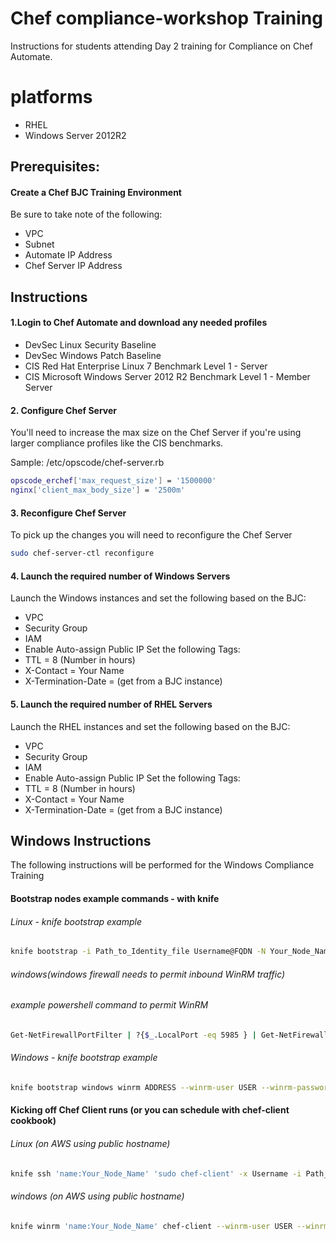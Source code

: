 # Chef compliance-workshop Training

Instructions for students attending Day 2 training for Compliance on Chef Automate.

# platforms
 * RHEL
 * Windows Server 2012R2

## Prerequisites:
#### Create a Chef BJC Training Environment
Be sure to take note of the following:
 * VPC
 * Subnet
 * Automate IP Address
 * Chef Server IP Address

## Instructions
#### 1.Login to Chef Automate and download any needed profiles
 * DevSec Linux Security Baseline
 * DevSec Windows Patch Baseline
 * CIS Red Hat Enterprise Linux 7 Benchmark Level 1 - Server
 * CIS Microsoft Windows Server 2012 R2 Benchmark Level 1 - Member Server

#### 2. Configure Chef Server
You'll need to increase the max size on the Chef Server if you're using larger compliance profiles like the CIS benchmarks.

Sample: /etc/opscode/chef-server.rb

```bash
opscode_erchef['max_request_size'] = '1500000'
nginx['client_max_body_size'] = '2500m'
```

#### 3. Reconfigure Chef Server
To pick up the changes you will need to reconfigure the Chef Server

```bash
sudo chef-server-ctl reconfigure
```

#### 4. Launch the required number of Windows Servers
Launch the Windows instances and set the following based on the BJC:
 * VPC
 * Security Group
 * IAM
 * Enable Auto-assign Public IP
Set the following Tags:
 * TTL = 8 (Number in hours)
 * X-Contact = Your Name
 * X-Termination-Date = (get from a BJC instance)

#### 5. Launch the required number of RHEL Servers
Launch the RHEL instances and set the following based on the BJC:
 * VPC
 * Security Group
 * IAM
 * Enable Auto-assign Public IP
Set the following Tags:
 * TTL = 8 (Number in hours)
 * X-Contact = Your Name
 * X-Termination-Date = (get from a BJC instance)

## Windows Instructions
The following instructions will be performed for the Windows Compliance Training

#### Bootstrap nodes example commands - with knife
###### Linux - knife bootstrap example
```bash
knife bootstrap -i Path_to_Identity_file Username@FQDN -N Your_Node_Name --sudo -run-list 'recipe[Your_Cookbook_Name]'
```
###### windows(windows firewall needs to permit inbound WinRM traffic)
###### example powershell command to permit WinRM
```bash
Get-NetFirewallPortFilter | ?{$_.LocalPort -eq 5985 } | Get-NetFirewallRule | ?{ $_.Direction -eq "Inbound" -and $_.Profile -eq "Public" -and $_.Action -eq "Allow"} | Set-NetFirewallRule -RemoteAddress "Any"
```
###### Windows - knife bootstrap example
```bash
knife bootstrap windows winrm ADDRESS --winrm-user USER --winrm-password 'PASSWORD' --node-name Your_Node_Name --run-list 'recipe[Your_Cookbook_Name]'
```
#### Kicking off Chef Client runs (or you can schedule with chef-client cookbook)
###### Linux (on AWS using public hostname)
```bash
knife ssh 'name:Your_Node_Name' 'sudo chef-client' -x Username -i Path_to_Identity_file -a ec2.public_hostname
```
###### windows (on AWS using public hostname)
```bash
knife winrm 'name:Your_Node_Name' chef-client --winrm-user USER --winrm-password 'PASSWORD' --attribute cloud.public_hostname
```
